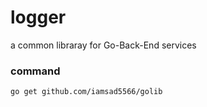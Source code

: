 # logger
a common libraray for Go-Back-End services

### command
`go get github.com/iamsad5566/golib`
